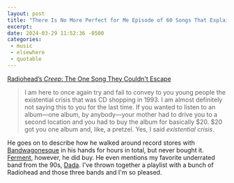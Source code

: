 ```yaml
---
layout: post
title: "There Is No More Perfect for Me Episode of 60 Songs That Explain the 90s Than This One"
excerpt: 
date: 2024-03-29 11:52:36 -0500
categories: 
 - music
 - elsewhere
 - quotable
---
```


[Radiohead’s _Creep_: The One Song They Couldn't Escape](https://www.theringer.com/2021/11/17/22785868/radiohead-creep-pablo-honey-history)

> I am here to once again try and fail to convey to you young people the existential crisis that was CD shopping in 1993. I am almost definitely not saying this to you for the last time. If you wanted to listen to an album—one album, by anybody—your mother had to drive you to a second location and you had to buy the album for basically $20. $20 got you one album and, like, a pretzel. Yes, I said _existential crisis_.

He goes on to describe how he walked around record stores with [Bandwagonesque](https://en.wikipedia.org/wiki/Bandwagonesque) in his hands for hours in total, but never bought it. [Ferment](https://en.wikipedia.org/wiki/Ferment_(album)), however, he did buy. He even mentions my favorite underrated band from the 90s, [Dada](https://en.wikipedia.org/wiki/Dada_(band)). I've thrown together a playlist with a bunch of Radiohead and those three bands and I'm so pleased.
